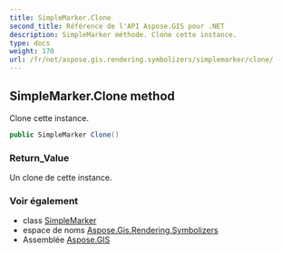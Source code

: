 ```yaml
---
title: SimpleMarker.Clone
second_title: Référence de l'API Aspose.GIS pour .NET
description: SimpleMarker méthode. Clone cette instance.
type: docs
weight: 170
url: /fr/net/aspose.gis.rendering.symbolizers/simplemarker/clone/
---
```

## SimpleMarker.Clone method

Clone cette instance.

```csharp
public SimpleMarker Clone()
```

### Return_Value

Un clone de cette instance.

### Voir également

* class [SimpleMarker](../)
* espace de noms [Aspose.Gis.Rendering.Symbolizers](../../simplemarker/)
* Assemblée [Aspose.GIS](../../../)


